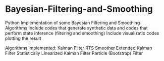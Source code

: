 # Bayesian-Filtering-and-Smoothing
Python Implementation of some Bayesian Filtering and Smoothing Algorithms
Include codes that generate synthetic data and codes that perform state inference (filtering and smoothing)
Include visualizatio codes plotting the result

Algorithms implemented:
Kalman Filter
RTS Smoother
Extended Kalman Filter
Statistically Linearized Kalman Filter
Particle (Bootstrap) Filter
